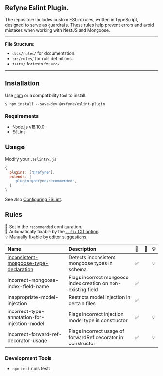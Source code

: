 ## Refyne Eslint Plugin.

The repository includes custom ESLint rules, written in TypeScript, designed to serve as guardrails. These rules help prevent errors and avoid mistakes when working with NestJS and Mongoose.

---

**File Structure**:

-   `docs/rules/` for documentation.
-   `src/rules/` for rule definitions.
-   `tests/` for tests for `src/`.

---

## Installation

Use [npm](https://www.npmjs.com/) or a compatibility tool to install.

```
$ npm install --save-dev @refyne/eslint-plugin
```

### Requirements

-   Node.js v18.10.0
-   ESLint

## Usage

Modify your `.eslintrc.js`

```js
{
  plugins: ['@refyne'],
  extends: [
    'plugin:@refyne/recommended',
  ]
}
```

See also [Configuring ESLint](https://eslint.org/docs/user-guide/configuring).

## Rules

💼 Set in the `recommended` configuration.\
🔧
Automatically fixable by the
[`--fix` CLI option](https://eslint.org/docs/user-guide/command-line-interface#--fix).\
💡
Manually fixable by
[editor suggestions](https://eslint.org/docs/latest/use/core-concepts#rule-suggestions).

| Name                                                                                           | Description                                                   | 💼  | 🔧  | 💡  |
| :--------------------------------------------------------------------------------------------- | :------------------------------------------------------------ | :-- | :-- | :-- |
| [inconsistent-mongoose-type-declaration](docs/rules/inconsistent-mongoose-type-declaration.md) | Detects inconsistent mongoose types in schema                 | ✅  |     | 💡  |
| incorrect-mongoose-index-field-name                                                            | Flags incorrect mongoose index creation on non-existing field | ✅  |     |     |
| inappropriate-model-injection                                                                  | Restricts model injection in certain files                    | ✅  |     |     |
| incorrect-type-annotation-for-injection-model                                                  | Flags incorrect injection model type in constructor           | ✅  |     | 💡  |
| incorrect-forward-ref-decorator-usage                                                          | Flags incorrect usage of forwardRef decorator in constructor  | ✅  |     | 💡  |

### Development Tools

-   `npm test` runs tests.
